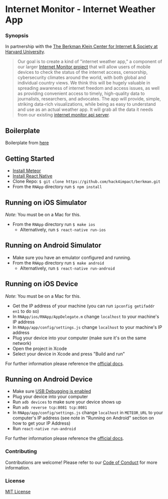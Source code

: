 # Internet Monitor - Internet Weather App

### Synopsis
In partnership with the [The Berkman Klein Center for Internet & Society at Harvard University](https://cyber.harvard.edu/).

> Our goal is to create a kind of "internet weather app," a component of our larger [Internet Monitor project](https://thenetmonitor.org/) that will allow users of mobile devices to check the status of the internet access, censorship, cybersecurity climates around the world, with both global and individual country views. We think this will be hugely valuable in spreading awareness of internet freedom and access issues, as well as providing convenient access to timely, high-quality data to journalists, researchers, and advocates. The app will provide, simple, striking data-rich visualizations, while being as easy to understand and use as an actual weather app. It will grab all the data it needs from our existing [internet monitor api server](https://github.com/berkmancenter/internet_monitor/blob/dev/doc/platform_data_api.md).

## Boilerplate
Boilerplate from [here](https://github.com/spencercarli/react-native-meteor-boilerplate)

## Getting Started
- [Install Meteor](https://www.meteor.com/install)
- [Install React Native](https://facebook.github.io/react-native/docs/getting-started.html#content)
- Clone Repo: `$ git clone https://github.com/hack4impact/berkman.git`
- From the `RNApp` directory run `$ npm install`

## Running on iOS Simulator
_Note_: You must be on a Mac for this.

- From the `RNApp` directory run `$ make ios`
  - Alternatively, run `$ react-native run-ios`

## Running on Android Simulator
- Make sure you have an emulator configured and running.
- From the `RNApp` directory run `$ make android`
  - Alternatively, run `$ react-native run-android`

## Running on iOS Device
_Note_: You must be on a Mac for this.

- Get the IP address of your machine (you can run `ipconfig getifaddr en1` to do so)
- In `RNApp/ios/RNApp/AppDelegate.m` change `localhost` to your machine's IP address
- In `RNApp/app/config/settings.js` change `localhost` to your machine's IP address
- Plug your device into your computer (make sure it's on the same network)
- Open the project in Xcode
- Select your device in Xcode and press "Build and run"

For further information please reference the [official docs](https://facebook.github.io/react-native/docs/running-on-device-ios.html#content).

## Running on Android Device
- Make sure [USB Debugging is enabled](https://facebook.github.io/react-native/docs/running-on-device-android.html#prerequisite-usb-debugging)
- Plug your device into your computer
- Run `adb devices` to make sure your device shows up
- Run `adb reverse tcp:8081 tcp:8081`
- In `RNApp/app/config/settings.js` change `localhost` in `METEOR_URL` to your computer's IP address (see note in "Running on Android" section on how to get your IP Address)
- Run `react-native run-android`

For further information please reference the [official docs](https://facebook.github.io/react-native/docs/running-on-device-android.html#content).

### Contributing
Contributions are welcome! Please refer to our [Code of Conduct](./CONDUCT.md) for more information.

### License
[MIT License](LICENSE.md)
